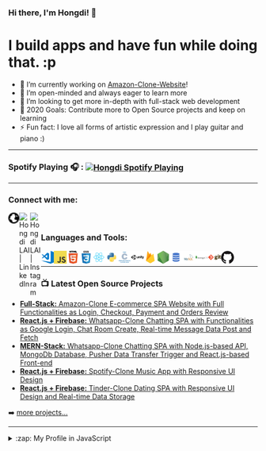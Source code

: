 ### Hi there, I'm Hongdi! 👋 <br /> 
# I build apps and have fun while doing that. :p


- 🔭 I’m currently working on [Amazon-Clone-Website](https://clone-27d1c.web.app/)!
- 🌱 I’m open-minded and always eager to learn more 
- 👯 I’m looking to get more in-depth with full-stack web development 
- 🥅 2020 Goals: Contribute more to Open Source projects and keep on learning
- ⚡ Fun fact: I love all forms of artistic expression and I play guitar and piano :)   

---

### Spotify Playing 🎧 :  [<img align = "center" src="https://spotify-song-play.vercel.app/api/spotify" alt="Hongdi Spotify Playing" width="350" />](https://open.spotify.com/user/31dooh2ki6gfuaom4t5an5yykm24)

---

### Connect with me:

[<img align="left" alt="HongdiLAI.com" width="22px" src="https://raw.githubusercontent.com/iconic/open-iconic/master/svg/globe.svg" />][website]
[<img align="left" alt="Hongdi LAI | LinkedIn" width="22px" src="https://cdn.jsdelivr.net/npm/simple-icons@v3/icons/linkedin.svg" />][linkedin]
[<img align="left" alt="Hongdi LAI | Instagram" width="22px" src="https://cdn.jsdelivr.net/npm/simple-icons@v3/icons/instagram.svg" />][instagram]

<br/>

### Languages and Tools:

<img align="left" alt="Visual Studio Code" width="26px" src="https://raw.githubusercontent.com/github/explore/80688e429a7d4ef2fca1e82350fe8e3517d3494d/topics/visual-studio-code/visual-studio-code.png" />
<img align="left" alt="JavaScript" width="26px" src="https://raw.githubusercontent.com/github/explore/80688e429a7d4ef2fca1e82350fe8e3517d3494d/topics/javascript/javascript.png" />
<img align="left" alt="HTML5" width="26px" src="https://raw.githubusercontent.com/github/explore/80688e429a7d4ef2fca1e82350fe8e3517d3494d/topics/html/html.png" />
<img align="left" alt="CSS3" width="26px" src="https://raw.githubusercontent.com/github/explore/80688e429a7d4ef2fca1e82350fe8e3517d3494d/topics/css/css.png" />
<img align="left" alt="React" width="26px" src="https://raw.githubusercontent.com/github/explore/80688e429a7d4ef2fca1e82350fe8e3517d3494d/topics/react/react.png" />
<img align="left" alt="Python" width="26px" src="https://raw.githubusercontent.com/github/explore/80688e429a7d4ef2fca1e82350fe8e3517d3494d/topics/python/python.png" />
<img align="left" alt="C/C++" width="26px" src="https://raw.githubusercontent.com/github/explore/80688e429a7d4ef2fca1e82350fe8e3517d3494d/topics/c/c.png" />
<img align="left" alt="Unity3D" width="26px" src="https://raw.githubusercontent.com/github/explore/80688e429a7d4ef2fca1e82350fe8e3517d3494d/topics/unity/unity.png" />
<img align="left" alt="Firebase" width="26px" src="https://raw.githubusercontent.com/github/explore/80688e429a7d4ef2fca1e82350fe8e3517d3494d/topics/firebase/firebase.png" />
<img align="left" alt="Node.js" width="26px" src="https://raw.githubusercontent.com/github/explore/80688e429a7d4ef2fca1e82350fe8e3517d3494d/topics/nodejs/nodejs.png" />
<img align="left" alt="SQL" width="26px" src="https://raw.githubusercontent.com/github/explore/80688e429a7d4ef2fca1e82350fe8e3517d3494d/topics/sql/sql.png" />
<img align="left" alt="MySQL" width="26px" src="https://raw.githubusercontent.com/github/explore/80688e429a7d4ef2fca1e82350fe8e3517d3494d/topics/mysql/mysql.png" />
<img align="left" alt="MongoDB" width="26px" src="https://raw.githubusercontent.com/github/explore/80688e429a7d4ef2fca1e82350fe8e3517d3494d/topics/mongodb/mongodb.png" />
<img align="left" alt="Git" width="26px" src="https://raw.githubusercontent.com/github/explore/80688e429a7d4ef2fca1e82350fe8e3517d3494d/topics/git/git.png" />
<img align="left" alt="GitHub" width="26px" src="https://raw.githubusercontent.com/github/explore/78df643247d429f6cc873026c0622819ad797942/topics/github/github.png" />

<br />

---

### 📺 Latest Open Source Projects

<!-- Projects:START -->
- [**Full-Stack:** Amazon-Clone E-commerce SPA Website with Full Functionalities as Login, Checkout, Payment and Orders Review](https://github.com/Hongdi-LAI/Amazon-clone)
- [**React.js + Firebase:** Whatsapp-Clone Chatting SPA with Functionalities as Google Login, Chat Room Create, Real-time Message Data Post and Fetch](https://github.com/Hongdi-LAI/Whatsapp-clone)
- [**MERN-Stack:** Whatsapp-Clone Chatting SPA with Node.js-based API, MongoDb Database, Pusher Data Transfer Trigger and React.js-based Front-end](https://github.com/users/Hongdi-LAI/projects/1)
- [**React.js + Firebase:** Spotify-Clone Music App with Responsive UI Design](https://github.com/Hongdi-LAI/Spotify-clone/tree/master/spotify-clone)
- [**React.js + Firebase:** Tinder-Clone Dating SPA with Responsive UI Design and Real-time Data Storage](https://www.youtube.com/watch?v=4adVM33GAlA)
<!-- Projects:END -->

➡️ [more projects...](https://github.com/Hongdi-LAI?tab=repositories)

---

<details>
  <summary>:zap: My Profile in JavaScript </summary>
  <br />
  
  ```js
  
export const PersonalInfo = {

    name:'Hongdi LAI',
    age: 23,
    nationality: 'Chinese',
    languages: [
                  {name: 'English', niveau: 'C2'}, 
                  {name: 'Mandarin', niveau: 'Native'}, 
                  {name: 'Cantonese', niveau: 'Native'}, 
                  {name: 'German', niveau: 'B2'}, 
                  {name: 'Japanese', niveau: 'N3'},
                  {name: 'French', niveau: 'A2'}
               ],
    occupation: 'Hydro-informatic Specilist/Data Analyst',
    freetime: ['Gym', 'Guitar/Piano', 'Drawing', 'Learning new things'],
    musical_interest: ['70s', '80s', '90s','00s'],

  }
  
  export const Programming = {
  
    languages: ['JavaScript', 'Python', 'C#', 'Java'],
    stylesheets: ['CSS', 'HTML'],
    frameworks: ['React'],
    runtimes: ['Node'],
    databases: ['MySQL', 'MongoDb', 'Firebase Cloud Functions'], 
    learning: ['Vue'],
    projects: ['Amazon-clone', 'Whatsapp-clone', 'Spotify-clone', 'Tinder-clone', 'AR Flood Data Visualiser - C#/Unity3D'],
  
  }
  
  export const Social = {
  
    website: 'https://www.linkedin.com/in/hongdilai/',
    github: 'Hongdi-LAI',
    instagram: '@hongdi_lai',
    spotify: 'https://open.spotify.com/user/31dooh2ki6gfuaom4t5an5yykm24',
  
  }

```

</details>






[website]: https://www.linkedin.com/in/hongdilai/
[instagram]: https://www.instagram.com/hongdi_lai/
[linkedin]: https://www.linkedin.com/in/hongdilai/
